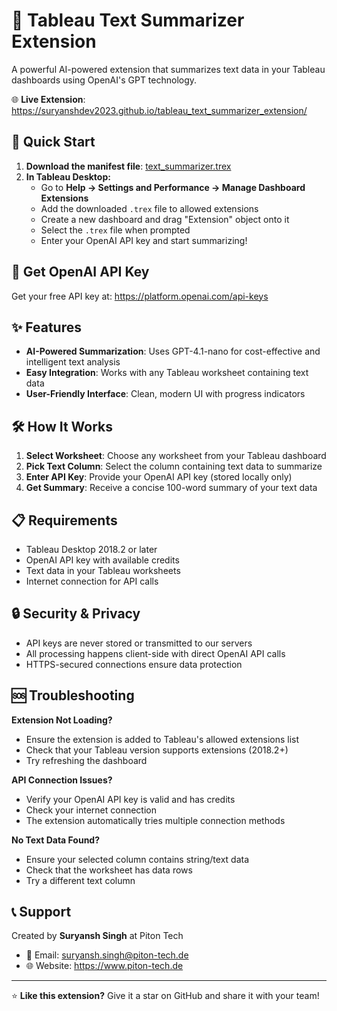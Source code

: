 # 📝 Tableau Text Summarizer Extension

A powerful AI-powered extension that summarizes text data in your Tableau dashboards using OpenAI's GPT technology.

🌐 **Live Extension**: https://suryanshdev2023.github.io/tableau_text_summarizer_extension/

## 🚀 Quick Start

1. **Download the manifest file**: [text_summarizer.trex](https://suryanshdev2023.github.io/tableau_text_summarizer_extension/text_summarizer.trex)
2. **In Tableau Desktop:**
   - Go to **Help → Settings and Performance → Manage Dashboard Extensions**
   - Add the downloaded `.trex` file to allowed extensions
   - Create a new dashboard and drag "Extension" object onto it
   - Select the `.trex` file when prompted
   - Enter your OpenAI API key and start summarizing!


## 🔑 Get OpenAI API Key

Get your free API key at: https://platform.openai.com/api-keys

## ✨ Features

- **AI-Powered Summarization**: Uses GPT-4.1-nano for cost-effective and intelligent text analysis
- **Easy Integration**: Works with any Tableau worksheet containing text data
- **User-Friendly Interface**: Clean, modern UI with progress indicators

## 🛠️ How It Works

1. **Select Worksheet**: Choose any worksheet from your Tableau dashboard
2. **Pick Text Column**: Select the column containing text data to summarize
3. **Enter API Key**: Provide your OpenAI API key (stored locally only)
4. **Get Summary**: Receive a concise 100-word summary of your text data

## 📋 Requirements

- Tableau Desktop 2018.2 or later
- OpenAI API key with available credits
- Text data in your Tableau worksheets
- Internet connection for API calls

## 🔒 Security & Privacy

- API keys are never stored or transmitted to our servers
- All processing happens client-side with direct OpenAI API calls
- HTTPS-secured connections ensure data protection

## 🆘 Troubleshooting

**Extension Not Loading?**
- Ensure the extension is added to Tableau's allowed extensions list
- Check that your Tableau version supports extensions (2018.2+)
- Try refreshing the dashboard

**API Connection Issues?**
- Verify your OpenAI API key is valid and has credits
- Check your internet connection
- The extension automatically tries multiple connection methods

**No Text Data Found?**
- Ensure your selected column contains string/text data
- Check that the worksheet has data rows
- Try a different text column

## 📞 Support

Created by **Suryansh Singh** at Piton Tech
- 📧 Email: suryansh.singh@piton-tech.de
- 🌐 Website: https://www.piton-tech.de

---

⭐ **Like this extension?** Give it a star on GitHub and share it with your team! 
